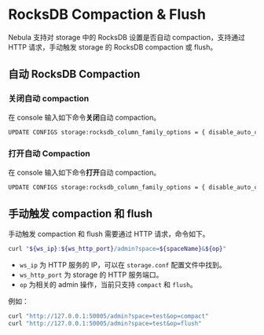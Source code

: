# RocksDB Compaction & Flush

Nebula 支持对 storage 中的 RocksDB 设置是否自动 compaction，支持通过 HTTP 请求，手动触发 storage 的 RocksDB compaction 或 flush。

## 自动 RocksDB Compaction

### 关闭自动 compaction

在 console 输入如下命令**关闭**自动 compaction。

```bash
UPDATE CONFIGS storage:rocksdb_column_family_options = { disable_auto_compactions = true }
```

### 打开自动 Compaction

在 console 输入如下命令**打开**自动 compaction。

```bash
UPDATE CONFIGS storage:rocksdb_column_family_options = { disable_auto_compactions = false }
```

## 手动触发 compaction 和 flush

手动触发 compaction 和 flush 需要通过 HTTP 请求，命令如下。

```bash
curl "${ws_ip}:${ws_http_port}/admin?space=${spaceName}&${op}"
```

- `ws_ip` 为 HTTP 服务的 IP，可以在 `storage.conf` 配置文件中找到。
- `ws_http_port` 为 storage 的 HTTP 服务端口。
- `op` 为相关的 admin 操作，当前只支持 `compact` 和 `flush`。

例如：

```bash
curl "http://127.0.0.1:50005/admin?space=test&op=compact"
curl "http://127.0.0.1:50005/admin?space=test&op=flush"
```
